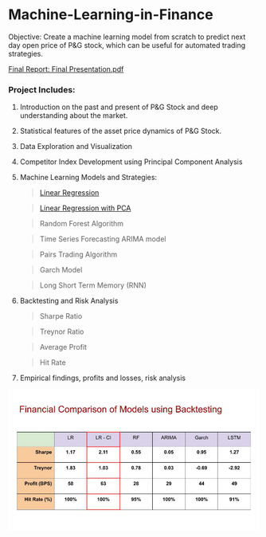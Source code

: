 # Machine-Learning-in-Finance

Objective: Create a machine learning model from scratch to predict next day open price of P&G stock, which can be useful for automated trading strategies.

[Final Report: Final Presentation.pdf](https://github.com/parthrana34/INFO-7374-Machine-Learning-in-Finance/blob/master/Final%20Presentation.pdf)

### Project Includes:

1. Introduction on the past and present of P&G Stock and deep understanding about the market.
 
2. Statistical features of the asset price dynamics of P&G Stock.
 
3. Data Exploration and Visualization

4. Competitor Index Development using Principal Component Analysis

5. Machine Learning Models and Strategies:


    > [Linear Regression](https://github.com/parthrana34/INFO-7374-Machine-Learning-in-Finance/blob/master/Linear%20Regression%20without%20PCA.ipynb)
    
    > [Linear Regression with PCA](https://github.com/parthrana34/INFO-7374-Machine-Learning-in-Finance/blob/master/Linear%20Regression%20with%20PCA.ipynb)
    
    > Random Forest Algorithm
    
    > Time Series Forecasting ARIMA model
    
    > Pairs Trading Algorithm
    
    > Garch Model
    
    > Long Short Term Memory (RNN)
    

6. Backtesting and Risk Analysis

    > Sharpe Ratio
    
    > Treynor Ratio
    
    > Average Profit
    
    > Hit Rate


7. Empirical findings, profits and losses, risk analysis

![alt text](https://github.com/parthrana34/INFO-7374-Machine-Learning-in-Finance/blob/master/Results.jpg "Logo Title Text 1")

